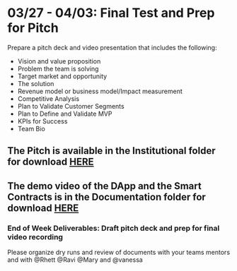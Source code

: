 # 03/27 - 04/03: Final Test and Prep for Pitch

Prepare a pitch deck and video presentation that includes the following:
- Vision and value proposition
- Problem the team is solving
- Target market and opportunity
- The solution
- Revenue model or business model/Impact measurement 
- Competitive Analysis 
- Plan to Validate Customer Segments
- Plan to Define and Validate MVP
- KPIs for Success
- Team Bio

## The Pitch is available in the Institutional folder for download [HERE](https://github.com/RenanMeirelles/zero-pollution-bsic/tree/master/Institutional)
## The demo video of the DApp and the Smart Contracts is in the Documentation folder for download [HERE](https://github.com/RenanMeirelles/zero-pollution-bsic/tree/master/Documentation)

### End of Week Deliverables: Draft pitch deck and prep for final video recording 
Please organize dry runs and review of documents with your teams mentors and with @Rhett  @Ravi @Mary  and @vanessa 
